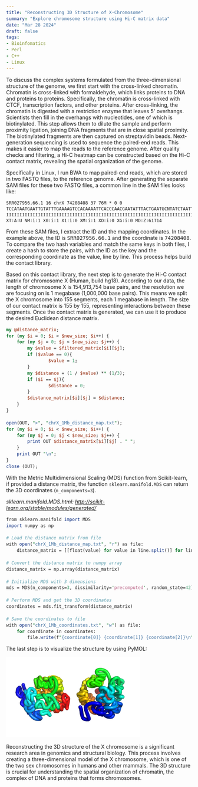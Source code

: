 ```yaml
---
title: "Reconstructing 3D Structure of X-Chromosome"
summary: "Explore chromosome structure using Hi-C matrix data"
date: "Mar 28 2024"
draft: false
tags:
- Bioinfomatics
- Perl
- C++
- Linux
---
```


To discuss the complex systems formulated from the three-dimensional structure of the genome, we first start with the cross-linked chromatin. Chromatin is cross-linked with formaldehyde, which links proteins to DNA and proteins to proteins. Specifically, the chromatin is cross-linked with CTCF, transcription factors, and other proteins. After cross-linking, the chromatin is digested with a restriction enzyme that leaves 5' overhangs. Scientists then fill in the overhangs with nucleotides, one of which is biotinylated. This step allows them to dilute the sample and perform proximity ligation, joining DNA fragments that are in close spatial proximity. The biotinylated fragments are then captured on streptavidin beads. Next-generation sequencing is used to sequence the paired-end reads. This makes it easier to map the reads to the reference genome. After quality checks and filtering, a Hi-C heatmap can be constructed based on the Hi-C contact matrix, revealing the spatial organization of the genome.

Specifically in Linux, I run BWA to map paired-end reads, which are stored in two FASTQ files, to the reference genome. After generating the separate SAM files for these two FASTQ files, a common line in the SAM files looks like:

```
SRR027956.66.1 16 chrX 74208408 37 76M * 0 0 TCCATAATGAATTGTATTTGAAAAGTCCACAAAATTCACCCAACGAATATTTACTGAATGCNTATCTAATTGCAAC IIIIIIIIIIIIIIIIIIIIIIIIIIIIIIIIIIIIIIIIIIIIIIIIIIIIIIIIIIIIIIIIIIIIIIIIIIII XT:A:U NM:i:1 X0:i:1 X1:i:0 XM:i:1 XO:i:0 XG:i:0 MD:Z:61T14
```

From these SAM files, I extract the ID and the mapping coordinates. In the example above, the ID is <kbd>SRR027956.66.1</kbd> and the coordinate is <kbd>74208408</kbd>. To compare the two hash variables and match the same keys in both files, I create a hash to store the pairs, with the ID as the key and the corresponding coordinate as the value, line by line. This process helps build the contact library.

Based on this contact library, the next step is to generate the Hi-C contact matrix for chromosome X (Human, build hg18). According to our data, the length of chromosome X is 154,913,754 base pairs, and the resolution we are focusing on is 1 megabase (1,000,000 base pairs). This means we split the X chromosome into 155 segments, each 1 megabase in length. The size of our contact matrix is 155 by 155, representing interactions between these segments. Once the contact matrix is generated, we can use it to produce the desired Euclidean distance matrix.

```perl
my @distance_matrix;
for (my $i = 0; $i < $new_size; $i++) {
    for (my $j = 0; $j < $new_size; $j++) {
        my $value = $filtered_matrix[$i][$j];
        if ($value == 0){
                $value = 1;
        }
        my $distance = (1 / $value) ** (1/3);
        if ($i == $j){
                $distance = 0;
        }
        $distance_matrix[$i][$j] = $distance;
    }
}

open(OUT, ">", "chrX_1Mb_distance_map.txt");
for (my $i = 0; $i < $new_size; $i++) {
    for (my $j = 0; $j < $new_size; $j++) {
        print OUT $distance_matrix[$i][$j] . " ";
    }
    print OUT "\n";
}
close (OUT);
```

With the Metric Multidimensional Scaling (MDS) function from Scikit-learn, if provided a distance matrix, the function `sklearn.manifold.MDS` can return the 3D coordinates (`n_components=3`).

<i>sklearn.manifold.MDS.html: http://scikit-learn.org/stable/modules/generated/</i>

```perl
from sklearn.manifold import MDS
import numpy as np

# Load the distance matrix from file
with open("chrX_1Mb_distance_map.txt", "r") as file:
    distance_matrix = [[float(value) for value in line.split()] for line in file]

# Convert the distance matrix to numpy array
distance_matrix = np.array(distance_matrix)

# Initialize MDS with 3 dimensions
mds = MDS(n_components=3, dissimilarity='precomputed', random_state=42)

# Perform MDS and get the 3D coordinates
coordinates = mds.fit_transform(distance_matrix)

# Save the coordinates to file
with open("chrX_1Mb_coordinates.txt", "w") as file:
    for coordinate in coordinates:
        file.write(f"{coordinate[0]} {coordinate[1]} {coordinate[2]}\n")  
```

The last step is to visualize the structure by using PyMOL:

![Xstructure](p3-1.png)

Reconstructing the 3D structure of the X chromosome is a significant research area in genomics and structural biology. This process involves creating a three-dimensional model of the X chromosome, which is one of the two sex chromosomes in humans and other mammals. The 3D structure is crucial for understanding the spatial organization of chromatin, the complex of DNA and proteins that forms chromosomes.